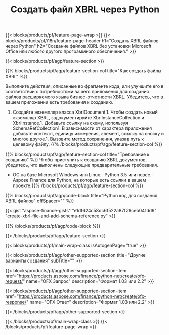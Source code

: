 ﻿---
title: Создать файл XBRL через Python
description: Пример кода для создания файла XBRL. Используйте пример кода API для создания пакетных файлов XBRL в приложениях на основе Python. 
url: /ru/python-net/create/xbrl/
family: finance
platformtag: python
feature: create
informat: XBRL
outformat: 
otherformats: 
---
{{< blocks/products/pf/feature-page-wrap >}}
{{< blocks/products/pf/i18n/feature-page-header h1="Создать XBRL файлов через Python" h2="Создание файлов XBRL без установки Microsoft Office или любого другого программного обеспечения." >}}

{{< blocks/products/pf/agp/feature-section >}}

{{% blocks/products/pf/agp/feature-section-col title="Как создать файлы XBRL" %}}

Выполните действия, описанные во фрагменте кода, или улучшите его в соответствии с потребностями вашего приложения для создания файлов расширяемого языка бизнес-отчетности XBRL. Убедитесь, что в вашем приложении есть требования к созданию.

1. Создайте экземпляр класса XbrlDocument.1. Чтобы создать новый экземпляр XBRL, задокументируйте XbrlInstanceCollection и XbrlInstance.1. Добавьте ссылку на схему, используя SchemaRefCollection1. В зависимости от характера приложения добавьте контекст, единицу измерения, элемент, ссылку на сноску и многое другое.1. Вызовите метод сохранения, указав путь к целевому файлу.
{{% /blocks/products/pf/agp/feature-section-col %}}

{{% blocks/products/pf/agp/feature-section-col title="Требование к созданию" %}}
Чтобы приступить к созданию XBRL документов, убедитесь, что выполнены следующие предварительные требования. 
- ОС на базе Microsoft Windows или Linux.- Python 3.5 или новее.- Aspose.Finance для Python, на которые есть ссылки в вашем проекте.{{% /blocks/products/pf/agp/feature-section-col %}}

{{% blocks/products/pf/agp/code-block title="Python код для создания XBRL файлов" offSpacer="" %}}

{{< gist "aspose-finance-gists" "e1df624c58dc6f522a87f29ceb041dd9" "create-xbrl-file-and-add-schema-reference.py" >}}

{{% /blocks/products/pf/agp/code-block %}}

{{< /blocks/products/pf/agp/feature-section >}}

{{< blocks/products/pf/main-wrap-class isAutogenPage="true" >}}

{{< blocks/products/pf/agp/other-supported-section title="Другие варианты создания" subTitle="" >}}

{{< blocks/products/pf/agp/other-supported-section-item href="https://products.aspose.com/finance/python-net/create/ofx-request/" name="OFX Запрос" description="Формат 1.03 или 2.2" >}}

{{< blocks/products/pf/agp/other-supported-section-item href="https://products.aspose.com/finance/python-net/create/ofx-response/" name="OFX Ответ" description="Формат 1.03 или 2.2" >}}

{{< /blocks/products/pf/agp/other-supported-section >}}

{{< /blocks/products/pf/main-wrap-class >}}
{{< /blocks/products/pf/feature-page-wrap >}}